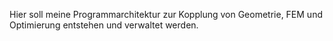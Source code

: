 Hier soll meine Programmarchitektur zur Kopplung von Geometrie, FEM und Optimierung entstehen und verwaltet werden.
